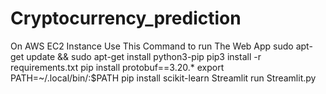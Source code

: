 # Cryptocurrency_prediction
On AWS EC2 Instance Use This Command to run The Web App
sudo apt-get update && sudo apt-get install python3-pip
pip3 install -r requirements.txt
pip install protobuf==3.20.*
export PATH=~/.local/bin/:$PATH
pip install scikit-learn
Streamlit run Streamlit.py
